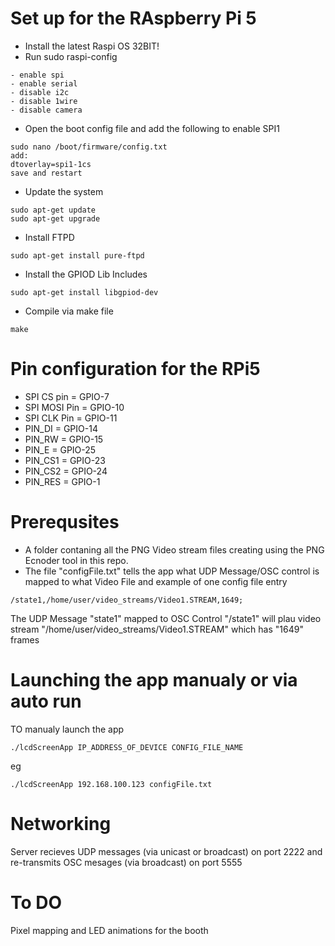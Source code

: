 # Set up for the RAspberry Pi 5

- Install the latest Raspi OS 32BIT!
- Run sudo raspi-config

```
- enable spi
- enable serial
- disable i2c
- disable 1wire
- disable camera
```

- Open the boot config file and add the following to enable SPI1

```
sudo nano /boot/firmware/config.txt
add:
dtoverlay=spi1-1cs
save and restart
```

- Update the system

```
sudo apt-get update
sudo apt-get upgrade
```

- Install FTPD

```
sudo apt-get install pure-ftpd
```

- Install the GPIOD Lib Includes

```
sudo apt-get install libgpiod-dev
```

- Compile via make file

```
make
```

# Pin configuration for the RPi5

- SPI CS pin = GPIO-7
- SPI MOSI Pin = GPIO-10
- SPI CLK Pin = GPIO-11
- PIN_DI = GPIO-14
- PIN_RW = GPIO-15
- PIN_E = GPIO-25
- PIN_CS1 = GPIO-23
- PIN_CS2 = GPIO-24
- PIN_RES = GPIO-1

# Prerequsites

-  A folder contaning all the PNG Video stream files creating using the PNG Ecnoder tool in this repo. 
-  The file "configFile.txt" tells the app what UDP Message/OSC control is mapped to what Video File and example of one config file entry
```
/state1,/home/user/video_streams/Video1.STREAM,1649;
```
The UDP Message "state1" mapped to OSC Control "/state1" will plau video stream "/home/user/video_streams/Video1.STREAM" which has "1649" frames

# Launching the app manualy or via auto run

TO manualy launch the app
```
./lcdScreenApp IP_ADDRESS_OF_DEVICE CONFIG_FILE_NAME
```
eg
```
./lcdScreenApp 192.168.100.123 configFile.txt
```

# Networking

Server recieves UDP messages (via unicast or broadcast) on port 2222 and re-transmits OSC mesages (via broadcast) on port 5555

# To DO

Pixel mapping and LED animations for the booth
